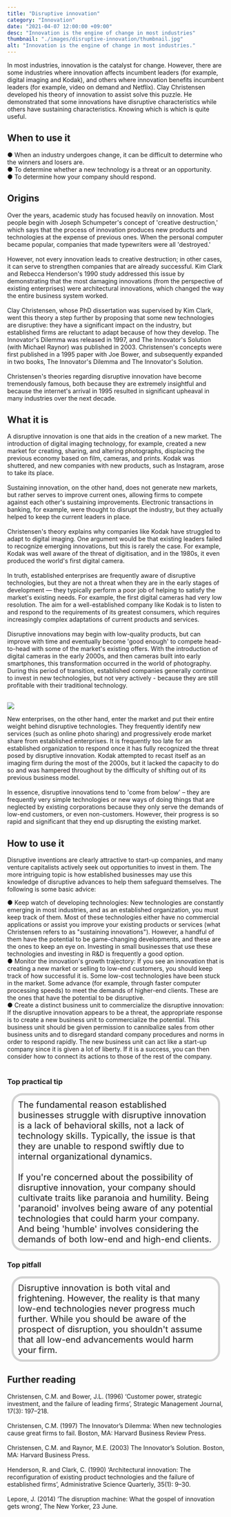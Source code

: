 ```yaml
---
title: "Disruptive innovation"
category: "Innovation"
date: "2021-04-07 12:00:00 +09:00"
desc: "Innovation is the engine of change in most industries"
thumbnail: "./images/disruptive-innovation/thumbnail.jpg"
alt: "Innovation is the engine of change in most industries."
---
```



In most industries, innovation is the catalyst for change. However, there are some industries where innovation affects incumbent leaders (for example, digital imaging and Kodak), and others where innovation benefits incumbent leaders (for example, video on demand and Netflix). Clay Christensen developed his theory of innovation to assist solve this puzzle. He demonstrated that some innovations have disruptive characteristics while others have sustaining characteristics. Knowing which is which is quite useful.<br>

## When to use it
● When an industry undergoes change, it can be difficult to determine who the winners and losers are.<br> 
● To determine whether a new technology is a threat or an opportunity.<br>
● To determine how your company should respond.<br>

## Origins
Over the years, academic study has focused heavily on innovation. Most people begin with Joseph Schumpeter's concept of 'creative destruction,' which says that the process of innovation produces new products and technologies at the expense of previous ones. When the personal computer became popular, companies that made typewriters were all 'destroyed.' <br><br>
However, not every innovation leads to creative destruction; in other cases, it can serve to strengthen companies that are already successful. Kim Clark and Rebecca Henderson's 1990 study addressed this issue by demonstrating that the most damaging innovations (from the perspective of existing enterprises) were architectural innovations, which changed the way the entire business system worked.<br><br>
Clay Christensen, whose PhD dissertation was supervised by Kim Clark, went this theory a step further by proposing that some new technologies are disruptive: they have a significant impact on the industry, but established firms are reluctant to adapt because of how they develop. The Innovator's Dilemma was released in 1997, and The Innovator's Solution (with Michael Raynor) was published in 2003. Christensen's concepts were first published in a 1995 paper with Joe Bower, and subsequently expanded in two books, The Innovator's Dilemma and The Innovator's Solution.<br><br>
Christensen's theories regarding disruptive innovation have become tremendously famous, both because they are extremely insightful and because the internet's arrival in 1995 resulted in significant upheaval in many industries over the next decade. <br>

## What it is
A disruptive innovation is one that aids in the creation of a new market. The introduction of digital imaging technology, for example, created a new market for creating, sharing, and altering photographs, displacing the previous economy based on film, cameras, and prints. Kodak was shuttered, and new companies with new products, such as Instagram, arose to take its place. <br><br>
Sustaining innovation, on the other hand, does not generate new markets, but rather serves to improve current ones, allowing firms to compete against each other's sustaining improvements. Electronic transactions in banking, for example, were thought to disrupt the industry, but they actually helped to keep the current leaders in place. <br><br>
Christensen's theory explains why companies like Kodak have struggled to adapt to digital imaging. One argument would be that existing leaders failed to recognize emerging innovations, but this is rarely the case. For example, Kodak was well aware of the threat of digitisation, and in the 1980s, it even produced the world's first digital camera. <br><br>
In truth, established enterprises are frequently aware of disruptive technologies, but they are not a threat when they are in the early stages of development — they typically perform a poor job of helping to satisfy the market's existing needs. For example, the first digital cameras had very low resolution. The aim for a well-established company like Kodak is to listen to and respond to the requirements of its greatest consumers, which requires increasingly complex adaptations of current products and services. <br><br>
Disruptive innovations may begin with low-quality products, but can improve with time and eventually become 'good enough' to compete head-to-head with some of the market's existing offers. With the introduction of digital cameras in the early 2000s, and then cameras built into early smartphones, this transformation occurred in the world of photography. During this period of transition, established companies generally continue to invest in new technologies, but not very actively - because they are still profitable with their traditional technology. <br><br>

![](./images/disruptive-innovation/disruptive-innovation.png)


New enterprises, on the other hand, enter the market and put their entire weight behind disruptive technologies. They frequently identify new services (such as online photo sharing) and progressively erode market share from established enterprises. It is frequently too late for an established organization to respond once it has fully recognized the threat posed by disruptive innovation. Kodak attempted to recast itself as an imaging firm during the most of the 2000s, but it lacked the capacity to do so and was hampered throughout by the difficulty of shifting out of its previous business model. <br><br>
In essence, disruptive innovations tend to 'come from below' – they are frequently very simple technologies or new ways of doing things that are neglected by existing corporations because they only serve the demands of low-end customers, or even non-customers. However, their progress is so rapid and significant that they end up disrupting the existing market. <br>

## How to use it
Disruptive inventions are clearly attractive to start-up companies, and many venture capitalists actively seek out opportunities to invest in them. The more intriguing topic is how established businesses may use this knowledge of disruptive advances to help them safeguard themselves. The following is some basic advice:

● Keep watch of developing technologies: New technologies are constantly emerging in most industries, and as an established organization, you must keep track of them. Most of these technologies either have no commercial applications or assist you improve your existing products or services (what Christensen refers to as "sustaining innovations"). However, a handful of them have the potential to be game-changing developments, and these are the ones to keep an eye on. Investing in small businesses that use these technologies and investing in R&D is frequently a good option.<br>
● Monitor the innovation's growth trajectory: If you see an innovation that is creating a new market or selling to low-end customers, you should keep track of how successful it is. Some low-cost technologies have been stuck in the market. Some advance (for example, through faster computer processing speeds) to meet the demands of higher-end clients. These are the ones that have the potential to be disruptive. <br>
● Create a distinct business unit to commercialize the disruptive innovation: If the disruptive innovation appears to be a threat, the appropriate response is to create a new business unit to commercialize the potential. This business unit should be given permission to cannibalize sales from other business units and to disregard standard company procedures and norms in order to respond rapidly. The new business unit can act like a start-up company since it is given a lot of liberty. If it is a success, you can then consider how to connect its actions to those of the rest of the company.<br><br>

### Top practical tip
<div style="background:transparent;
            border-radius: 25px; 
            font-size: 20px; 
            padding: 10px; 
            border: 5px solid lightgray; 
            margin: 10px;">The fundamental reason established businesses struggle with disruptive innovation is a lack of behavioral skills, not a lack of technology skills. Typically, the issue is that they are unable to respond swiftly due to internal organizational dynamics.<br><br>
If you're concerned about the possibility of disruptive innovation, your company should cultivate traits like paranoia and humility. Being 'paranoid' involves being aware of any potential technologies that could harm your company. And being 'humble' involves considering the demands of both low-end and high-end clients.<br></div>

### Top pitfall
<div style="background:transparent;
            border-radius: 25px; 
            font-size: 20px; 
            padding: 10px; 
            border: 5px solid lightgray; 
            margin: 10px;">
Disruptive innovation is both vital and frightening. However, the reality is that many low-end technologies never progress much further. While you should be aware of the prospect of disruption, you shouldn't assume that all low-end advancements would harm your firm.<br></div>

## Further reading
Christensen, C.M. and Bower, J.L. (1996) ‘Customer power, strategic investment, and the failure of leading firms’, Strategic Management Journal, 17(3): 197–218.<br><br>
Christensen, C.M. (1997) The Innovator’s Dilemma: When new technologies cause great firms to fail. Boston, MA: Harvard Business Review Press.<br><br>
Christensen, C.M. and Raynor, M.E. (2003) The Innovator’s Solution. Boston, MA: Harvard Business Press.<br><br>
Henderson, R. and Clark, C. (1990) ‘Architectural innovation: The reconfiguration of existing product technologies and the failure of established firms’, Administrative Science Quarterly, 35(1): 9–30.<br><br>
Lepore, J. (2014) ‘The disruption machine: What the gospel of innovation gets wrong’, The New Yorker, 23 June.<br><br>